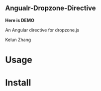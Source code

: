 Angualr-Dropzone-Directive
------
**Here is DEMO**

An Angular directive for dropzone.js

Kelun Zhang
# Usage

# Install

